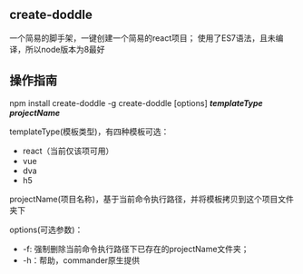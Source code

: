 ## create-doddle ##
一个简易的脚手架，一键创建一个简易的react项目；
使用了ES7语法，且未编译，所以node版本为8最好
## 操作指南 ##
npm install create-doddle -g
create-doddle [options] ***templateType*** ***projectName***

templateType(模板类型)，有四种模板可选：  

 - react（当前仅该项可用）
 - vue
 - dva
 - h5

 projectName(项目名称)，基于当前命令执行路径，并将模板拷贝到这个项目文件夹下

 options(可选参数)：
  - -f: 强制删除当前命令执行路径下已存在的projectName文件夹；
  - -h：帮助，commander原生提供

